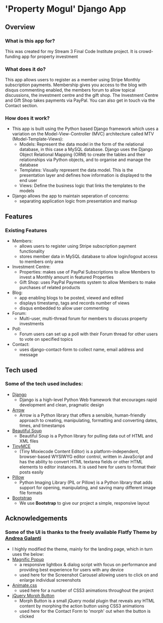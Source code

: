 # 'Property Mogul' Django App

## Overview

### What is this app for?

This was created for my Stream 3 Final Code Institute project.  It is crowd-funding app for property investment

### What does it do?

This app allows users to register as a member using Stripe Monthly subscription payments.  Membership gives you access to the blog with disqus commenting enabled, the members forum to allow topical discussions, the investment centre and the gift shop.  The Investment Centre and Gift Shop takes payments via PayPal.  You can also get in touch via the Contact section.

### How does it work?

- This app is built using the Python based Django framework which uses a variation on the Model-View-Controller (MVC) architecture called MTV (Model-Template-Views): 
	- Models: Represent the data model in the form of the relational database, in this case a MySQL database. Django uses the Django Object Relational Mapping (ORM) to create the tables and their relationships via Python objects, and to organise and manage the database
	- Templates: Visually represent the data model. This is the presentation layer and defines how information is displayed to the end user
	- Views: Define the business logic that links the templates to the models
- Django allows the app to maintain seperation of concerns:
	- separating application logic from presentation and markup

## Features

### Existing Features
- Members:
	- allows users to register using Stripe subscription payment functionality
	- stores member data in MySQL database to allow login/logout access to members only area
- Investment Centre:
	- Properties: makes use of PayPal Subscriptions to allow Members to invest a Monthly amount in featured Properties
	- Gift Shop: uses PayPal Payments system to allow Members to make purchases of related products
- Blog:
	- app enabling blogs to be posted, viewed and edited
	- displays timestamp, tags and records number of views
	- disqus embedded to allow user commenting
- Forum:
	- Multi-user, multi-thread forum for members to discuss property investments
- Poll:
	- Forum users can set up a poll with their Forum thread for other users to vote on specified topics
- Contact:
	- uses django-contact-form to collect name, email address and message


## Tech used

### Some of the tech used includes:
- [Django](https://www.djangoproject.com/)
	- Django is a high-level Python Web framework that encourages rapid development and clean, pragmatic design
- [Arrow](https://pypi.python.org/pypi/arrow)
	- Arrow is a Python library that offers a sensible, human-friendly approach to creating, manipulating, formatting and converting dates, times, and timestamps
- [Beautiful Soup](https://www.crummy.com/software/BeautifulSoup/)
	- Beautiful Soup is a Python library for pulling data out of HTML and XML files
- [TinyMCE](https://www.tinymce.com/)
	- (Tiny Moxiecode Content Editor) is a platform-independent, browser-based WYSIWYG editor control, written in JavaScript and has the ability to convert HTML textarea fields or other HTML elements to editor instances.  It is used here for users to format their posts easily
- [Pillow](https://python-pillow.org/)
	- Python Imaging Library (PIL or Pillow) is a Python library that adds support for opening, manipulating, and saving many different image file formats
- [Bootstrap](http://getbootstrap.com/)
	- We use **Bootstrap** to give our project a simple, responsive layout

## Acknowledgements

### Some of the UI is thanks to the freely available Flatfy Theme by [Andrea Galanti](http://andreagalanti.it/portfolio/flatfy-theme/)
- I highly modified the theme, mainly for the landing page, which in turn uses the below:
- [Magnific Popup](http://dimsemenov.com/plugins/magnific-popup/)
	- a responsive lightbox & dialog script with focus on performance and providing best experience for users with any device
	- used here for the Screenshot Carousel allowing users to click on and enlarge individual screenshots
- [Animate.css](https://daneden.github.io/animate.css/)
	- used here for a number of CSS3 animations throughout the project
- [jQuery Morph Button](http://www.jqueryscript.net/lightbox/jQuery-Plugin-For-Popup-Window-with-Morphing-Button-Morph-Button.html)
	- Morph Button is a small jQuery modal plugin that reveals any HTML content by morphing the action button using CSS3 animations
	- used here for the Contact Form to 'morph' out when the button is clicked
